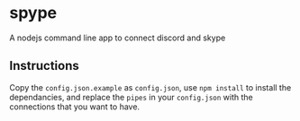 # spype

A nodejs command line app to connect discord and skype

## Instructions

Copy the `config.json.example` as `config.json`, use `npm install` to install the dependancies, and replace the `pipes` in your `config.json` with the connections that you want to have. 
